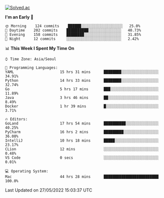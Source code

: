 [![Solved.ac](http://mazassumnida.wtf/api/v2/generate_badge?boj=kuckjwi)](https://solved.ac/kuckjwi)
<!--START_SECTION:waka-->
**I'm an Early 🐤** 

```text
🌞 Morning    124 commits    ██████░░░░░░░░░░░░░░░░░░░   25.0% 
🌆 Daytime    202 commits    ██████████░░░░░░░░░░░░░░░   40.73% 
🌃 Evening    158 commits    ████████░░░░░░░░░░░░░░░░░   31.85% 
🌙 Night      12 commits     ░░░░░░░░░░░░░░░░░░░░░░░░░   2.42%

```


📊 **This Week I Spent My Time On** 

```text
⌚︎ Time Zone: Asia/Seoul

💬 Programming Languages: 
YAML                     15 hrs 31 mins      ████████░░░░░░░░░░░░░░░░░   34.91% 
Python                   14 hrs 33 mins      ████████░░░░░░░░░░░░░░░░░   32.74% 
Go                       5 hrs 17 mins       ███░░░░░░░░░░░░░░░░░░░░░░   11.89% 
Java                     3 hrs 46 mins       ██░░░░░░░░░░░░░░░░░░░░░░░   8.49% 
Docker                   1 hr 39 mins        █░░░░░░░░░░░░░░░░░░░░░░░░   3.71%

🔥 Editors: 
GoLand                   17 hrs 54 mins      ██████████░░░░░░░░░░░░░░░   40.25% 
PyCharm                  16 hrs 2 mins       █████████░░░░░░░░░░░░░░░░   36.08% 
IntelliJ                 10 hrs 18 mins      █████░░░░░░░░░░░░░░░░░░░░   23.17% 
CLion                    12 mins             ░░░░░░░░░░░░░░░░░░░░░░░░░   0.48% 
VS Code                  0 secs              ░░░░░░░░░░░░░░░░░░░░░░░░░   0.01%

💻 Operating System: 
Mac                      44 hrs 28 mins      █████████████████████████   100.0%

```


 Last Updated on 27/05/2022 15:03:37 UTC
<!--END_SECTION:waka-->
